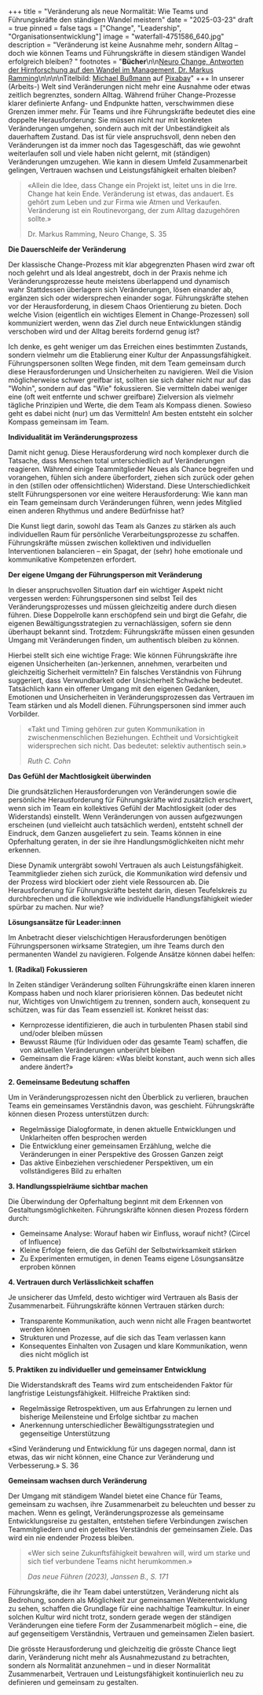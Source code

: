 +++
title = "Veränderung als neue Normalität: Wie Teams und Führungskräfte den ständigen Wandel meistern"
date = "2025-03-23"
draft = true
pinned = false
tags = ["Change", "Leadership", "Organisationsentwicklung"]
image = "waterfall-4751586_640.jpg"
description = "Veränderung ist keine Ausnahme mehr, sondern Alltag – doch wie können Teams und Führungskräfte in diesem ständigen Wandel erfolgreich bleiben? "
footnotes = "**Bücher**\n\n[Neuro Change, Antworten der Hirnforschung auf den Wandel im Management, Dr. Markus Ramming](https://www.exlibris.ch/de/buecher-buch/deutschsprachige-buecher/markus-ramming/neuro-change/id/9783648117095/?srsltid=AfmBOor4UWaLtl3sV3CpM2dpr4CxwFRDPgxTYfpkePTtSY6Losq1UF51)\n\n\n\nTitelbild: [Michael Bußmann](https://pixabay.com/de/users/michael_luenen-2998623/?utm_source=link-attribution&utm_medium=referral&utm_campaign=image&utm_content=4751586) auf [Pixabay](https://pixabay.com/de//?utm_source=link-attribution&utm_medium=referral&utm_campaign=image&utm_content=4751586)"
+++
In unserer (Arbeits-) Welt sind Veränderungen nicht mehr eine Ausnahme oder etwas zeitlich begrenztes, sondern Alltag. Während früher Change-Prozesse klarer definierte Anfang- und Endpunkte hatten, verschwimmen diese Grenzen immer mehr. Für Teams und ihre Führungskräfte bedeutet dies eine doppelte Herausforderung: Sie müssen nicht nur mit konkreten Veränderungen umgehen, sondern auch mit der Unbeständigkeit als dauerhaftem Zustand. Das ist für viele anspruchsvoll, denn neben den Veränderungen ist da immer noch das Tagesgeschäft, das wie gewohnt weiterlaufen soll und viele haben nicht gelernt, mit (ständigen) Veränderungen umzugehen. Wie kann in diesem Umfeld Zusammenarbeit gelingen, Vertrauen wachsen und Leistungsfähigkeit erhalten bleiben?

> «Allein die Idee, dass Change ein Projekt ist, leitet uns in die Irre. Change hat kein Ende. Veränderung ist etwas, das andauert. Es gehört zum Leben und zur Firma wie Atmen und Verkaufen. Veränderung ist ein Routinevorgang, der zum Alltag dazugehören sollte.» 
>
> Dr. Markus Ramming, Neuro Change, S. 35

**Die Dauerschleife der Veränderung**

Der klassische Change-Prozess mit klar abgegrenzten Phasen wird zwar oft noch gelehrt und als Ideal angestrebt, doch in der Praxis nehme ich Veränderungsprozesse heute meistens überlappend und dynamisch wahr Stattdessen überlagern sich Veränderungen, lösen einander ab, ergänzen sich oder widersprechen einander sogar. Führungskräfte stehen vor der Herausforderung, in diesem Chaos Orientierung zu bieten. Doch welche Vision (eigentlich ein wichtiges Element in Change-Prozessen) soll kommuniziert werden, wenn das Ziel durch neue Entwicklungen ständig verschoben wird und der Alltag bereits fordernd genug ist?

Ich denke, es geht weniger um das Erreichen eines bestimmten Zustands, sondern vielmehr um die Etablierung einer Kultur der Anpassungsfähigkeit. Führungspersonen sollten Wege finden, mit dem Team gemeinsam durch diese Herausforderungen und Unsicherheiten zu navigieren. Weil die Vision möglicherweise schwer greifbar ist, sollten sie sich daher nicht nur auf das "Wohin", sondern auf das "Wie" fokussieren. Sie vermitteln dabei weniger eine (oft weit entfernte und schwer greifbare) Zielversion als vielmehr tägliche Prinzipien und Werte, die dem Team als Kompass dienen. Sowieso geht es dabei nicht (nur) um das Vermitteln! Am besten entsteht ein solcher Kompass gemeinsam im Team. 

**Individualität im Veränderungsprozess**

Damit nicht genug. Diese Herausforderung wird noch komplexer durch die Tatsache, dass Menschen total unterschiedlich auf Veränderungen reagieren. Während einige Teammitglieder Neues als Chance begreifen und vorangehen, fühlen sich andere überfordert, ziehen sich zurück oder gehen in den (stillen oder offensichtlichen) Widerstand. Diese Unterschiedlichkeit stellt Führungspersonen vor eine weitere Herausforderung: Wie kann man ein Team gemeinsam durch Veränderungen führen, wenn jedes Mitglied einen anderen Rhythmus und andere Bedürfnisse hat?

Die Kunst liegt darin, sowohl das Team als Ganzes zu stärken als auch individuellen Raum für persönliche Verarbeitungsprozesse zu schaffen. Führungskräfte müssen zwischen kollektiven und individuellen Interventionen balancieren – ein Spagat, der (sehr) hohe emotionale und kommunikative Kompetenzen erfordert.

**Der eigene Umgang der Führungsperson mit Veränderung**

In dieser anspruchsvollen Situation darf ein wichtiger Aspekt nicht vergessen werden: Führungspersonen sind selbst Teil des Veränderungsprozesses und müssen gleichzeitig andere durch diesen führen. Diese Doppelrolle kann erschöpfend sein und birgt die Gefahr, die eigenen Bewältigungsstrategien zu vernachlässigen, sofern sie denn überhaupt bekannt sind. Trotzdem: Führungskräfte müssen einen gesunden Umgang mit Veränderungen finden, um authentisch bleiben zu können.

Hierbei stellt sich eine wichtige Frage: Wie können Führungskräfte ihre eigenen Unsicherheiten (an-)erkennen, annehmen, verarbeiten und gleichzeitig Sicherheit vermitteln? Ein falsches Verständnis von Führung suggeriert, dass Verwundbarkeit oder Unsicherheit Schwäche bedeutet. Tatsächlich kann ein offener Umgang mit den eigenen Gedanken, Emotionen und Unsicherheiten in Veränderungsprozessen das Vertrauen im Team stärken und als Modell dienen. Führungspersonen sind immer auch Vorbilder. 

> «Takt und Timing gehören zur guten Kommunikation in zwischenmenschlichen Beziehungen. Echtheit und Vorsichtigkeit widersprechen sich nicht. Das bedeutet: selektiv authentisch sein.»  
>
> *Ruth C. Cohn* 

**Das Gefühl der Machtlosigkeit überwinden**

Die grundsätzlichen Herausforderungen von Veränderungen sowie die persönliche Herausforderung für Führungskräfte wird zusätzlich erschwert, wenn sich im Team ein kollektives Gefühl der Machtlosigkeit (oder des Widerstands) einstellt. Wenn Veränderungen von aussen aufgezwungen erscheinen (und vielleicht auch tatsächlich werden), entsteht schnell der Eindruck, dem Ganzen ausgeliefert zu sein. Teams können in eine Opferhaltung geraten, in der sie ihre Handlungsmöglichkeiten nicht mehr erkennen.

Diese Dynamik untergräbt sowohl Vertrauen als auch Leistungsfähigkeit. Teammitglieder ziehen sich zurück, die Kommunikation wird defensiv und der Prozess wird blockiert oder zieht viele Ressourcen ab. Die Herausforderung für Führungskräfte besteht darin, diesen Teufelskreis zu durchbrechen und die kollektive wie individuelle Handlungsfähigkeit wieder spürbar zu machen. Nur wie?

**Lösungsansätze für Leader:innen**

Im Anbetracht dieser vielschichtigen Herausforderungen benötigen Führungspersonen wirksame Strategien, um ihre Teams durch den permanenten Wandel zu navigieren. Folgende Ansätze können dabei helfen:

**1. (Radikal) Fokussieren**

In Zeiten ständiger Veränderung sollten Führungskräfte einen klaren inneren Kompass haben und noch klarer priorisieren können. Das bedeutet nicht nur, Wichtiges von Unwichtigem zu trennen, sondern auch, konsequent zu schützen, was für das Team essenziell ist. Konkret heisst das:

* Kernprozesse identifizieren, die auch in turbulenten Phasen stabil sind und/oder bleiben müssen
* Bewusst Räume (für Individuen oder das gesamte Team) schaffen, die von aktuellen Veränderungen unberührt bleiben
* Gemeinsam die Frage klären: «Was bleibt konstant, auch wenn sich alles andere ändert?»

**2. Gemeinsame Bedeutung schaffen**

Um in Veränderungsprozessen nicht den Überblick zu verlieren, brauchen Teams ein gemeinsames Verständnis davon, was geschieht. Führungskräfte können diesen Prozess unterstützen durch:

* Regelmässige Dialogformate, in denen aktuelle Entwicklungen und Unklarheiten offen besprochen werden
* Die Entwicklung einer gemeinsamen Erzählung, welche die Veränderungen in einer Perspektive des Grossen Ganzen zeigt
* Das aktive Einbeziehen verschiedener Perspektiven, um ein vollständigeres Bild zu erhalten

**3. Handlungsspielräume sichtbar machen**

Die Überwindung der Opferhaltung beginnt mit dem Erkennen von Gestaltungsmöglichkeiten. Führungskräfte können diesen Prozess fördern durch:

* Gemeinsame Analyse: Worauf haben wir Einfluss, worauf nicht? (Circel of Influence)
* Kleine Erfolge feiern, die das Gefühl der Selbstwirksamkeit stärken
* Zu Experimenten ermutigen, in denen Teams eigene Lösungsansätze erproben können

**4. Vertrauen durch Verlässlichkeit schaffen**

Je unsicherer das Umfeld, desto wichtiger wird Vertrauen als Basis der Zusammenarbeit. Führungskräfte können Vertrauen stärken durch:

* Transparente Kommunikation, auch wenn nicht alle Fragen beantwortet werden können
* Strukturen und Prozesse, auf die sich das Team verlassen kann
* Konsequentes Einhalten von Zusagen und klare Kommunikation, wenn dies nicht möglich ist

**5. Praktiken zu individueller und gemeinsamer Entwicklung**

Die Widerstandskraft des Teams wird zum entscheidenden Faktor für langfristige Leistungsfähigkeit. Hilfreiche Praktiken sind:

* Regelmässige Retrospektiven, um aus Erfahrungen zu lernen und bisherige Meilensteine und Erfolge sichtbar zu machen
* Anerkennung unterschiedlicher Bewältigungsstrategien und gegenseitige Unterstützung

«Sind Veränderung und Entwicklung für uns dagegen normal, dann ist etwas, das wir nicht können, eine Chance zur Veränderung und Verbesserung.» S. 36

**Gemeinsam wachsen durch Veränderung**

Der Umgang mit ständigem Wandel bietet eine Chance für Teams, gemeinsam zu wachsen, ihre Zusammenarbeit zu beleuchten und besser zu machen. Wenn es gelingt, Veränderungsprozesse als gemeinsame Entwicklungsreise zu gestalten, entstehen tiefere Verbindungen zwischen Teammitgliedern und ein geteiltes Verständnis der gemeinsamen Ziele. Das wird ein nie endender Prozess bleiben. 

> «Wer sich seine Zukunftsfähigkeit bewahren will, wird um starke und sich tief verbundene Teams nicht herumkommen.»
>
> *Das neue Führen (2023), Janssen B., S. 171* 

Führungskräfte, die ihr Team dabei unterstützen, Veränderung nicht als Bedrohung, sondern als Möglichkeit zur gemeinsamen Weiterentwicklung zu sehen, schaffen die Grundlage für eine nachhaltige Teamkultur. In einer solchen Kultur wird nicht trotz, sondern gerade wegen der ständigen Veränderungen eine tiefere Form der Zusammenarbeit möglich – eine, die auf gegenseitigem Verständnis, Vertrauen und gemeinsamen Zielen basiert.

Die grösste Herausforderung und gleichzeitig die grösste Chance liegt darin, Veränderung nicht mehr als Ausnahmezustand zu betrachten, sondern als Normalität anzunehmen – und in dieser Normalität Zusammenarbeit, Vertrauen und Leistungsfähigkeit kontinuierlich neu zu definieren und gemeinsam zu gestalten.